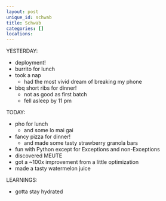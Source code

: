```yaml
---
layout: post
unique_id: schwab
title: Schwab
categories: []
locations: 
---
```


YESTERDAY:
* deployment!
* burrito for lunch
* took a nap
  * had the most vivid dream of breaking my phone
* bbq short ribs for dinner!
  * not as good as first batch
  * fell asleep by 11 pm

TODAY:
* pho for lunch
  * and some lo mai gai
* fancy pizza for dinner!
  * and made some tasty strawberry granola bars
* fun with Python except for Exceptions and non-Exceptions
* discovered MEUTE
* got a ~100x improvement from a little optimization
* made a tasty watermelon juice

LEARNINGS:
* gotta stay hydrated
